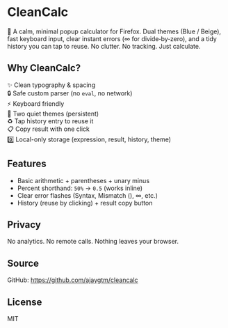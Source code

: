 # CleanCalc

🧮 A calm, minimal popup calculator for Firefox. Dual themes (Blue / Beige), fast keyboard input, clear instant errors (∞ for divide‑by‑zero), and a tidy history you can tap to reuse. No clutter. No tracking. Just calculate.

## Why CleanCalc?
✨ Clean typography & spacing  
🔒 Safe custom parser (no `eval`, no network)  
⚡ Keyboard friendly  
🎨 Two quiet themes (persistent)  
♻️ Tap history entry to reuse it  
📋 Copy result with one click  
0️⃣ Local-only storage (expression, result, history, theme)

## Features
- Basic arithmetic + parentheses + unary minus  
- Percent shorthand: `50%` → `0.5` (works inline)  
- Clear error flashes (Syntax, Mismatch (), ∞, etc.)  
- History (reuse by clicking) + result copy button  

## Privacy
No analytics. No remote calls. Nothing leaves your browser.

## Source
GitHub: https://github.com/ajaygtm/cleancalc

## License
MIT